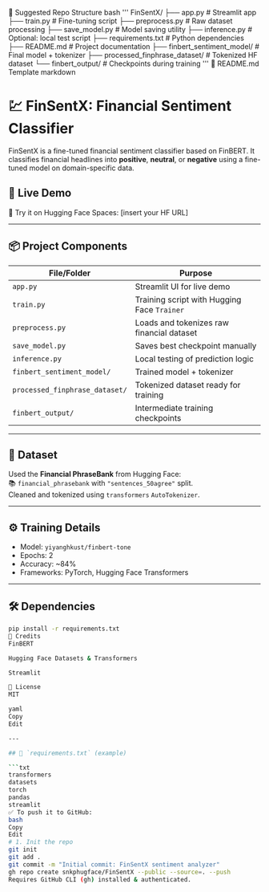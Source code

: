 📁 Suggested Repo Structure
bash
'''
FinSentX/
├── app.py                      # Streamlit app
├── train.py                    # Fine-tuning script
├── preprocess.py               # Raw dataset processing
├── save_model.py               # Model saving utility
├── inference.py                # Optional: local test script
├── requirements.txt            # Python dependencies
├── README.md                   # Project documentation
├── finbert_sentiment_model/    # Final model + tokenizer
├── processed_finphrase_dataset/ # Tokenized HF dataset
└── finbert_output/             # Checkpoints during training
'''
📄 README.md Template
markdown

# 💹 FinSentX: Financial Sentiment Classifier

FinSentX is a fine-tuned financial sentiment classifier based on FinBERT. It classifies financial headlines into **positive**, **neutral**, or **negative** using a fine-tuned model on domain-specific data.

## 🚀 Live Demo
🧠 Try it on Hugging Face Spaces: [insert your HF URL]

---

## 📦 Project Components

| File/Folder                  | Purpose |
|-----------------------------|---------|
| `app.py`                    | Streamlit UI for live demo |
| `train.py`                  | Training script with Hugging Face `Trainer` |
| `preprocess.py`             | Loads and tokenizes raw financial dataset |
| `save_model.py`             | Saves best checkpoint manually |
| `inference.py`              | Local testing of prediction logic |
| `finbert_sentiment_model/`  | Trained model + tokenizer |
| `processed_finphrase_dataset/` | Tokenized dataset ready for training |
| `finbert_output/`           | Intermediate training checkpoints |

---

## 🧠 Dataset

Used the **Financial PhraseBank** from Hugging Face:  
📚 `financial_phrasebank` with `"sentences_50agree"` split.  
Cleaned and tokenized using `transformers` `AutoTokenizer`.

---

## ⚙️ Training Details

- Model: `yiyanghkust/finbert-tone`
- Epochs: 2
- Accuracy: ~84%
- Frameworks: PyTorch, Hugging Face Transformers

---

## 🛠 Dependencies

```bash
pip install -r requirements.txt
🤝 Credits
FinBERT

Hugging Face Datasets & Transformers

Streamlit

📘 License
MIT

yaml
Copy
Edit

---

## 📝 `requirements.txt` (example)

```txt
transformers
datasets
torch
pandas
streamlit
✅ To push it to GitHub:
bash
Copy
Edit
# 1. Init the repo
git init
git add .
git commit -m "Initial commit: FinSentX sentiment analyzer"
gh repo create snkphugface/FinSentX --public --source=. --push
Requires GitHub CLI (gh) installed & authenticated.
